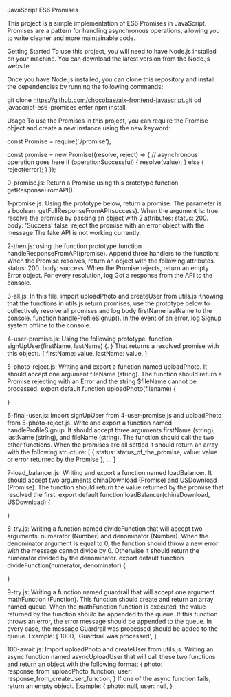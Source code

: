JavaScript ES6 Promises

This project is a simple implementation of ES6 Promises in JavaScript. Promises are a pattern for handling asynchronous operations, allowing you to write cleaner and more maintainable code.

Getting Started To use this project, you will need to have Node.js installed on your machine. You can download the latest version from the Node.js website.

Once you have Node.js installed, you can clone this repository and install the dependencies by running the following commands:

git clone https://github.com/chocobae/alx-frontend-javascript.git
 cd javascript-es6-promises
enter npm install.

Usage To use the Promises in this project, you can require the Promise object and create a new instance using the new keyword:

const Promise = require('./promise');

const promise = new Promise((resolve, reject) => { // asynchronous operation goes here if (operationSuccessful) { resolve(value); } else { reject(error); } });

0-promise.js: Return a Promise using this prototype function getResponseFromAPI().

1-promise.js: Using the prototype below, return a promise. The parameter is a boolean. getFullResponseFromAPI(success). When the argument is: true. resolve the promise by passing an object with 2 attributes: status: 200. body: 'Success' false. reject the promise with an error object with the message The fake API is not working currently.

2-then.js: using the function prototype function handleResponseFromAPI(promise). Append three handlers to the function: When the Promise resolves, return an object with the following attributes. status: 200. body: success. When the Promise rejects, return an empty Error object. For every resolution, log Got a response from the API to the console.

3-all.js: In this file, import uploadPhoto and createUser from utils.js Knowing that the functions in utils.js return promises, use the prototype below to collectively resolve all promises and log body firstName lastName to the console. function handleProfileSignup(). In the event of an error, log Signup system offline to the console.

4-user-promise.js: Using the following prototype. function signUpUser(firstName, lastName) {. } That returns a resolved promise with this object:. { firstName: value, lastName: value, }

5-photo-reject.js: Writing and export a function named uploadPhoto. It should accept one argument fileName (string). The function should return a Promise rejecting with an Error and the string $fileName cannot be processed. export default function uploadPhoto(filename) {

}

6-final-user.js: Import signUpUser from 4-user-promise.js and uploadPhoto from 5-photo-reject.js. Write and export a function named handleProfileSignup. It should accept three arguments firstName (string), lastName (string), and fileName (string). The function should call the two other functions. When the promises are all settled it should return an array with the following structure: [ { status: status_of_the_promise, value: value or error returned by the Promise }, ... ]

7-load_balancer.js: Writing and export a function named loadBalancer. It should accept two arguments chinaDownload (Promise) and USDownload (Promise). The function should return the value returned by the promise that resolved the first. export default function loadBalancer(chinaDownload, USDownload) {

}

8-try.js: Writing a function named divideFunction that will accept two arguments: numerator (Number) and denominator (Number). When the denominator argument is equal to 0, the function should throw a new error with the message cannot divide by 0. Otherwise it should return the numerator divided by the denominator. export default function divideFunction(numerator, denominator) {

}

9-try.js: Writing a function named guardrail that will accept one argument mathFunction (Function). This function should create and return an array named queue. When the mathFunction function is executed, the value returned by the function should be appended to the queue. If this function throws an error, the error message should be appended to the queue. In every case, the message Guardrail was processed should be added to the queue. Example: [ 1000, 'Guardrail was processed', ]

100-await.js: Import uploadPhoto and createUser from utils.js. Writing an async function named asyncUploadUser that will call these two functions and return an object with the following format: { photo: response_from_uploadPhoto_function, user: response_from_createUser_function, } If one of the async function fails, return an empty object. Example: { photo: null, user: null, }
